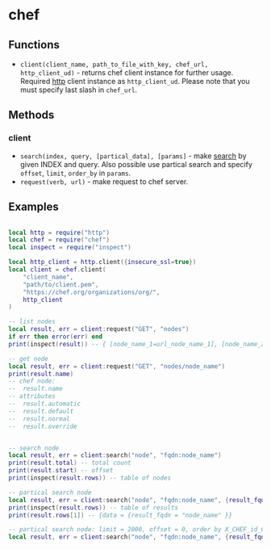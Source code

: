 # chef 

## Functions

- `client(client_name, path_to_file_with_key, chef_url, http_client_ud)` - returns chef client instance for further usage. Required [http](https://github.com/xmapst/AutoExecFlow/pkg/gopher-lua-libs/tree/master/http) client instance as `http_client_ud`. Please note that you must specify last slash in `chef_url`.

## Methods
### client
- `search(index, query, [partical_data], [params]` - make [search](https://docs.chef.io/api_chef_server.html#search) by given INDEX and query. Also possible use partical search and specify `offset`, `limit`, `order_by` in `params`.
- `request(verb, url)` - make request to chef server.


## Examples

```lua

local http = require("http")
local chef = require("chef")
local inspect = require("inspect")

local http_client = http.client({insecure_ssl=true})
local client = chef.client(
    "client_name",
    "path/to/client.pem",
    "https://chef.org/organizations/org/",
    http_client
)

-- list nodes
local result, err = client:request("GET", "nodes")
if err then error(err) end
print(inspect(result)) -- { [node_name_1=url_node_name_1], [node_name_2=url_node_name_2] }

-- get node
local result, err = client:request("GET", "nodes/node_name")
print(result.name)
-- chef node:
--  result.name
-- attributes
--  result.automatic
--  result.default
--  result.normal
--  result.override


-- search node
local result, err = client:search("node", "fqdn:node_name")
print(result.total) -- total count
print(result.start) -- offset
print(inspect(result.rows)) -- table of nodes

-- partical search node
local result, err = client:search("node", "fqdn:node_name", {result_fqdn = {"fqdn"}})
print(inspect(result.rows)) -- table of results
print(result.rows[1]) -- {data = {result_fqdn = "node_name" }}

-- partical search node: limit = 2000, offset = 0, order by X_CHEF_id_CHEF_X asc
local result, err = client:search("node", "fqdn:node_name", {result_fqdn = {"fqdn"}}, {start=0, rows=2000})
```

